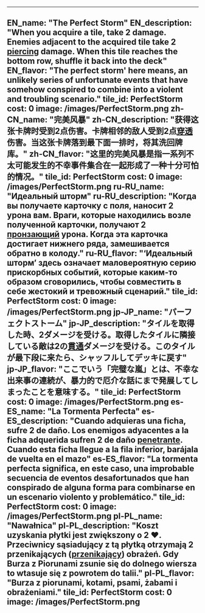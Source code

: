 ---

EN_name: "The Perfect Storm"
EN_description: "When you acquire a tile, take 2 damage.  Enemies adjacent to the acquired tile take 2 <u>piercing</u> damage.  When this tile reaches the bottom row, shuffle it back into the deck"
EN_flavor: "The perfect storm' here means, an unlikely series of unfortunate events that have somehow conspired to combine into a violent and troubling scenario."
tile_id: PerfectStorm
cost: 0
image: /images/PerfectStorm.png
zh-CN_name: "完美风暴"
zh-CN_description: "获得这张卡牌时受到2点伤害。卡牌相邻的敌人受到2点<u>穿透</u>伤害。当这张卡牌落到最下面一排时，将其洗回牌库。"
zh-CN_flavor: "这里的完美风暴是指一系列不太可能发生的不幸事件集合在一起形成了一种十分可怕的情况。"
tile_id: PerfectStorm
cost: 0
image: /images/PerfectStorm.png
ru-RU_name: "Идеальный шторм"
ru-RU_description: "Когда вы получаете карточку с поля, наносит 2 урона вам. Враги, которые находились возле полученной карточки, получают 2 <u>пронзающий</u> урона. Когда эта карточка достигает нижнего ряда, замешивается обратно в колоду."
ru-RU_flavor: "‘Идеальный шторм’ здесь означает маловероятную серию прискорбных событий, которые каким-то образом сговорились, чтобы совместить в себе жестокий и тревожный сценарий."
tile_id: PerfectStorm
cost: 0
image: /images/PerfectStorm.png
jp-JP_name: "パーフェクトストーム"
jp-JP_description: "タイルを取得した時、2ダメージを受ける。取得したタイルに隣接している敵は2の<u>貫通</u>ダメージを受ける。このタイルが最下段に来たら、シャッフルしてデッキに戻す"
jp-JP_flavor: "ここでいう「完璧な嵐」とは、不幸な出来事の連続が、暴力的で厄介な話にまで発展してしまったことを意味する。"
tile_id: PerfectStorm
cost: 0
image: /images/PerfectStorm.png
es-ES_name: "La Tormenta Perfecta"
es-ES_description: "Cuando adquieras una ficha, sufre 2 de daño. Los enemigos adyacentes a la ficha adquerida sufren 2 de daño <u>penetrante</u>. Cuando esta ficha llegue a la fila inferior, barájala de vuelta en el mazo"
es-ES_flavor: "La tormenta perfecta significa, en este caso, una improbable secuencia de eventos desafortunados que han conspirado de alguna forma para combinarse en un escenario violento y problemático."
tile_id: PerfectStorm
cost: 0
image: /images/PerfectStorm.png
pl-PL_name: "Nawałnica"
pl-PL_description: "Koszt uzyskania płytki jest zwiększony o 2 ❤️. Przeciwnicy sąsiadujący z tą płytką otrzymają 2 przenikających (<u>przenikający</u>) obrażeń. Gdy Burza z Piorunami zsunie się do dolnego wiersza to wtasuje się z powrotem do talii."
pl-PL_flavor: "Burza z piorunami, kotami, psami, żabami i obrażeniami."
tile_id: PerfectStorm
cost: 0
image: /images/PerfectStorm.png
---